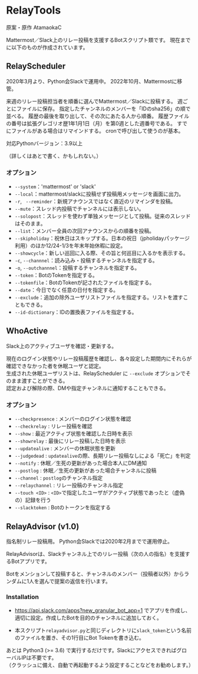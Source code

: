# RelayTools

原案・原作 AtamaokaC

Mattermost／Slack上のリレー投稿を支援するBotスクリプト類です。
現在までに以下のものが作成されています。

## RelayScheduler

2020年3月より、Python会Slackで運用中。
2022年10月、Mattermostに移管。

来週のリレー投稿担当者を順番に選んでMattermost／Slackに投稿する。
週ごとにファイルに保存。
指定したチャンネルのメンバーを「IDのsha256」の順で並べる。
履歴の最後を取り出して、その次にあたる人から順番。
履歴ファイルの番号は拡張グレゴリオ歴1年1月1日（月）を第0週とした週番号である。
すでにファイルがある場合はリマインドする。
cronで呼び出して使うのが基本。

対応Pythonバージョン：3.9以上

（詳しくはあとで書く、かもしれない。）

### オプション

- `--system`：'mattermost' or 'slack'
- `--local`：mattermost/slackに投稿せず投稿用メッセージを画面に出力。
- `-r`, ` --reminder`：新規アナウンスではなく直近のリマインダを投稿。
- `--mute`：スレッド内投稿でチャンネルには表示しない。
- `--solopost`：スレッドを使わず単独メッセージとして投稿。従来のスレッドはそのまま。
- `--list`：メンバー全員の次回アナウンスからの順番を投稿。
- `--skipholiday`：祝休日はスキップする。日本の祝日（jpholidayパッケージ利用）のほか12/24-1/3を年末年始休暇に設定。
- `--showcycle`：新しい巡回に入る際、その旨と何巡目に入るかを表示する。
- `-c`, `--channnel`：読み込み・投稿するチャンネルを指定する。
- `-o`, `--outchannnel`：投稿するチャンネルを指定する。
- `--token`：BotのTokenを指定する。
- `--tokenfile`：BotのTokenが記されたファイルを指定する。
- `--date`：今日でなく任意の日付を指定する。
- `--exclude`：追加の除外ユーザリストファイルを指定する。リストを渡すこともできる。
- `--id-dictionary`：IDの置換表ファイルを指定する。

## WhoActive

Slack上のアクティブユーザを確認・更新する。

現在のログイン状態やリレー投稿履歴を確認し、各々設定した期間内にそれらが確認できなかった者を休眠ユーザと認定。  
生成された休眠ユーザリストは、RelayScheduler に `--exclude` オプションでそのまま渡すことができる。  
認定および解除の際、DMや指定チャンネルに通知することもできる。

### オプション

- `--checkpresence` : メンバーのログイン状態を確認
- `--checkrelay` : リレー投稿を確認
- `--show` : 最近アクティブ状態を確認した日時を表示
- `--showrelay` : 最後にリレー投稿した日時を表示
- `--updatealive` : メンバーの休眠状態を更新
- `--judgedead` : `updatealive`の際、長期リレー投稿なしによる「死亡」を判定
- `--notify` : 休眠／生死の更新があった場合本人にDM通知
- `--postlog` : 休眠／生死の更新があった場合チャンネルに投稿
- `--channel` : `postlog`のチャンネル指定
- `--relaychannel` : リレー投稿のチャンネル指定
- `--touch <ID>` : `<ID>`で指定したユーザがアクティブ状態であったと（虚偽の）記録を行う
- `--slacktoken` : Botのトークンを指定する


## RelayAdvisor (v1.0)

指名制リレー投稿用。
Python会Slackでは2020年2月までで運用停止。

RelayAdvisorは、Slackチャンネル上でのリレー投稿（次の人の指名）を支援するBotアプリです。

Botをメンションして投稿すると、チャンネルのメンバー（投稿者以外）からランダムに1人を選んで提案の返信を行います。

### Installation

- https://api.slack.com/apps?new_granular_bot_app=1 でアプリを作成し、適切に設定。作成したBotを目的のチャンネルに追加しておく。

- 本スクリプト`relayadvisor.py`と同じディレクトリに`slack_token`という名前のファイルを置き、その1行目にBot Tokenを書き込む。

あとは Python3 (>= 3.6) で実行するだけです。SlackにアクセスできればグローバルIPは不要です。  
（クラッシュに備え、自動で再起動するよう設定することなどをお勧めします。）
